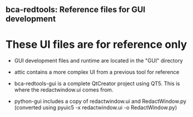 bca-redtools: Reference files for GUI development
-------------------------------------------------

# These UI files are for reference only

- GUI development files and runtime are located in the "GUI" directory

- attic contains a more complex UI from a previous tool for reference
- bca-redtools-gui is a complete QtCreator project using QT5. This is where the redactwindow.ui comes from.
- python-gui includes a copy of redactwindow.ui and RedactWindow.py (converted using pyuic5 -x redactwindow.ui -o RedactWindow.py)
